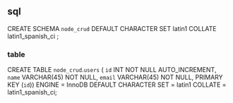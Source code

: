## sql
CREATE SCHEMA `node_crud` DEFAULT CHARACTER SET latin1 COLLATE latin1_spanish_ci ;

### table
CREATE TABLE `node_crud`.`users` (
  `id` INT NOT NULL AUTO_INCREMENT,
  `name` VARCHAR(45) NOT NULL,
  `email` VARCHAR(45) NOT NULL,
  PRIMARY KEY (`id`))
ENGINE = InnoDB
DEFAULT CHARACTER SET = latin1
COLLATE = latin1_spanish_ci;
